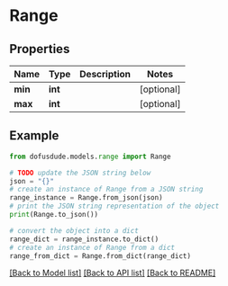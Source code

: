 # Range


## Properties

Name | Type | Description | Notes
------------ | ------------- | ------------- | -------------
**min** | **int** |  | [optional] 
**max** | **int** |  | [optional] 

## Example

```python
from dofusdude.models.range import Range

# TODO update the JSON string below
json = "{}"
# create an instance of Range from a JSON string
range_instance = Range.from_json(json)
# print the JSON string representation of the object
print(Range.to_json())

# convert the object into a dict
range_dict = range_instance.to_dict()
# create an instance of Range from a dict
range_from_dict = Range.from_dict(range_dict)
```
[[Back to Model list]](../README.md#documentation-for-models) [[Back to API list]](../README.md#documentation-for-api-endpoints) [[Back to README]](../README.md)


